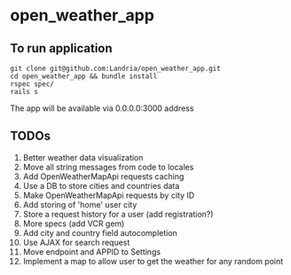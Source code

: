 # open_weather_app

## To run application

```
git clone git@github.com:Landria/open_weather_app.git
cd open_weather_app && bundle install
rspec spec/
rails s
```

The app will be available via 0.0.0.0:3000 address

## TODOs
1. Better weather data visualization
2. Move all string messages from code to locales
3. Add OpenWeatherMapApi requests caching
4. Use a DB to store cities and countries data
5. Make OpenWeatherMapApi requests by city ID
6. Add storing of 'home' user city
7. Store a request history for a user (add registration?)
8. More specs (add VCR gem)
9. Add city and country field autocompletion
10. Use AJAX for search request
11. Move endpoint and APPID to Settings
12. Implement a map to allow user to get the weather for any random point
